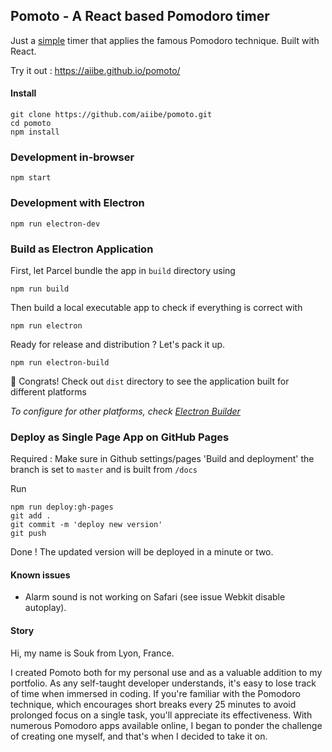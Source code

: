 ## Pomoto - A React based Pomodoro timer

Just a <u>simple</u> timer that applies the famous Pomodoro technique.
Built with React.

Try it out : https://aiibe.github.io/pomoto/

#### Install

```
git clone https://github.com/aiibe/pomoto.git
cd pomoto
npm install
```

### Development in-browser

```
npm start
```

### Development with Electron

```
npm run electron-dev
```

### Build as Electron Application

First, let Parcel bundle the app in `build` directory using

```
npm run build
```

Then build a local executable app to check if everything is correct with

```
npm run electron
```

Ready for release and distribution ? Let's pack it up.

```
npm run electron-build
```

🎉 Congrats! Check out `dist` directory to see the application built for different platforms

<em>To configure for other platforms, check [Electron Builder](https://www.electron.build/index.html)</em>

### Deploy as Single Page App on GitHub Pages

Required : Make sure in Github settings/pages 'Build and deployment' the branch is set to `master` and is built from `/docs`

Run

```
npm run deploy:gh-pages
git add .
git commit -m 'deploy new version'
git push
```

Done ! The updated version will be deployed in a minute or two.

#### Known issues

- Alarm sound is not working on Safari (see issue Webkit disable autoplay).

#### Story

Hi, my name is Souk from Lyon, France.

I created Pomoto both for my personal use and as a valuable addition to my portfolio. As any self-taught developer understands, it's easy to lose track of time when immersed in coding. If you're familiar with the Pomodoro technique, which encourages short breaks every 25 minutes to avoid prolonged focus on a single task, you'll appreciate its effectiveness. With numerous Pomodoro apps available online, I began to ponder the challenge of creating one myself, and that's when I decided to take it on.
